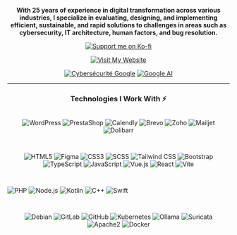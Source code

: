 <div align="center">

**With 25 years of experience in digital transformation across various industries, I specialize in evaluating, designing, and implementing efficient, sustainable, and rapid solutions to challenges in areas such as cybersecurity, IT architecture, human factors, and bug resolution.**

[![Support me on Ko-fi](https://img.shields.io/badge/Support%20Me-Ko--fi-ff5f5f?logo=kofi&style=for-the-badge)](https://ko-fi.com/ceed13)

[![Visit My Website](https://img.shields.io/badge/My%20Website-Developpeur--Full--Stack.fr-29ABE0?style=for-the-badge)](https://developpeur-full-stack.fr/)

[![Cybersécurité Google](https://img.shields.io/badge/Coursera-Cybersécurité%20Google-0056D2?logo=coursera&logoColor=white&style=for-the-badge)](https://www.coursera.org/account/accomplishments/specialization/B3DKZIBHWXUO)
[![Google AI](https://img.shields.io/badge/Coursera-Google%20AI-0056D2?logo=coursera&logoColor=white&style=for-the-badge)](https://www.coursera.org/account/accomplishments/verify/MSN0YR8LQSAQ)

---

### Technologies I Work With ⚡

<div align="center" style="display:flex; flex-wrap:wrap; gap:15px;">

![WordPress](https://img.shields.io/badge/WordPress-21759B?logo=wordpress&logoColor=white&style=for-the-badge)
![PrestaShop](https://img.shields.io/badge/PrestaShop-DF0067?logo=prestashop&logoColor=white&style=for-the-badge)
![Calendly](https://img.shields.io/badge/Calendly-006BFF?logo=calendly&logoColor=white&style=for-the-badge)
![Brevo](https://img.shields.io/badge/Brevo-2B2E4A?logo=sendinblue&logoColor=white&style=for-the-badge)
![Zoho](https://img.shields.io/badge/Zoho-FF3333?logo=zoho&logoColor=white&style=for-the-badge)
![Mailjet](https://img.shields.io/badge/Mailjet-FF9900?logo=mailjet&logoColor=white&style=for-the-badge)
![Dolibarr](https://img.shields.io/badge/Dolibarr-003366?logo=data:image/png;base64&style=for-the-badge)

![HTML5](https://img.shields.io/badge/HTML5-E34F26?logo=html5&logoColor=white&style=for-the-badge)
![Figma](https://img.shields.io/badge/Figma-F24E1E?logo=figma&logoColor=white&style=for-the-badge)
![CSS3](https://img.shields.io/badge/CSS3-1572B6?logo=css3&logoColor=white&style=for-the-badge)
![SCSS](https://img.shields.io/badge/SCSS-CC6699?logo=sass&logoColor=white&style=for-the-badge)
![Tailwind CSS](https://img.shields.io/badge/Tailwind_CSS-38B2AC?logo=tailwind-css&logoColor=white&style=for-the-badge)
![Bootstrap](https://img.shields.io/badge/Bootstrap-7952B3?logo=bootstrap&logoColor=white&style=for-the-badge)
![TypeScript](https://img.shields.io/badge/TypeScript-007ACC?logo=typescript&logoColor=white&style=for-the-badge)
![JavaScript](https://img.shields.io/badge/JavaScript-323330?logo=javascript&logoColor=F7DF1E&style=for-the-badge)
![Vue.js](https://img.shields.io/badge/Vue.js-35495E?logo=vue.js&logoColor=4FC08D&style=for-the-badge)
![React](https://img.shields.io/badge/React-20232A?logo=react&logoColor=61DAFB&style=for-the-badge)
![Vite](https://img.shields.io/badge/Vite-646CFF?logo=vite&logoColor=white&style=for-the-badge)

![PHP](https://img.shields.io/badge/PHP-777BB4?logo=php&logoColor=white&style=for-the-badge)
![Node.js](https://img.shields.io/badge/Node.js-339933?logo=node.js&logoColor=white&style=for-the-badge)
![Kotlin](https://img.shields.io/badge/Kotlin-0095D5?logo=kotlin&logoColor=white&style=for-the-badge)
![C++](https://img.shields.io/badge/C%2B%2B-00599C?logo=c%2B%2B&logoColor=white&style=for-the-badge)
![Swift](https://img.shields.io/badge/Swift-FA7343?logo=swift&logoColor=white&style=for-the-badge)

![Debian](https://img.shields.io/badge/Debian-A81D33?logo=debian&logoColor=white&style=for-the-badge)
![GitLab](https://img.shields.io/badge/GitLab-FC6D26?logo=gitlab&logoColor=white&style=for-the-badge)
![GitHub](https://img.shields.io/badge/GitHub-181717?logo=github&logoColor=white&style=for-the-badge)
![Kubernetes](https://img.shields.io/badge/Kubernetes-326CE5?logo=kubernetes&logoColor=white&style=for-the-badge)
![Ollama](https://img.shields.io/badge/Ollama-000000?logo=data:image/png;base64&style=for-the-badge)
![Suricata](https://img.shields.io/badge/Suricata-FF5E00?logo=suricata&logoColor=white&style=for-the-badge)
![Apache2](https://img.shields.io/badge/Apache2-D22128?logo=apache&logoColor=white&style=for-the-badge)
![Docker](https://img.shields.io/badge/Docker-2496ED?logo=docker&logoColor=white&style=for-the-badge)




</div>

</div>
